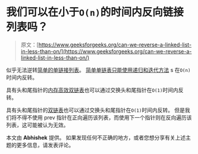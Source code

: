 # 我们可以在小于`O(n)`的时间内反向链接列表吗？

> 原文：[https://www.geeksforgeeks.org/can-we-reverse-a-linked-list-in-less-than-on/](https://www.geeksforgeeks.org/can-we-reverse-a-linked-list-in-less-than-on/)

似乎无法逆转[简单的单链接列表](http://quiz.geeksforgeeks.org/linked-list-set-1-introduction/)。 [简单单链表只能使用递归和迭代方法](https://www.geeksforgeeks.org/write-a-function-to-reverse-the-nodes-of-a-linked-list/) s 在`O(n)`时间内反转。

具有头和尾指针的[内存高效双链表](https://www.geeksforgeeks.org/xor-linked-list-a-memory-efficient-doubly-linked-list-set-1/)也可以通过交换头和尾指针在`O(1)`时间内反转。

具有头和尾指针的[双链表](http://quiz.geeksforgeeks.org/doubly-linked-list/)也可以通过交换头和尾指针在`O(1)`时间内反转。 但是我们将不得不使用 prev 指针在正向遍历该列表，而使用下一个指针则在反向遍历该列表，这可能被认为无效。

本文由 **Abhishek** 提供。 如果发现任何不正确的地方，或者您想分享有关上述主题的更多信息，请发表评论。

